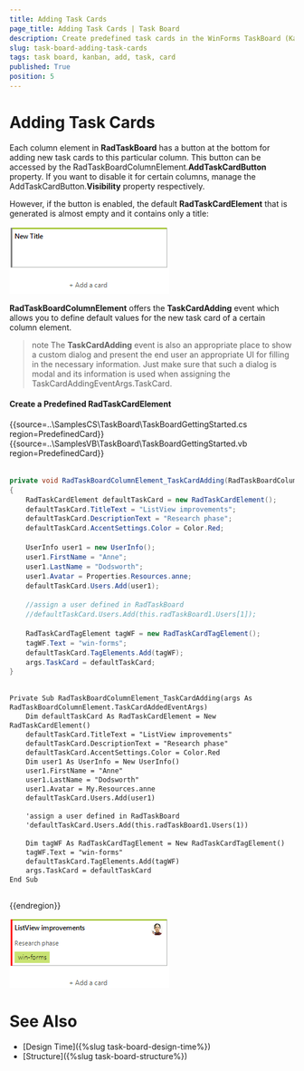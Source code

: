 ```yaml
---
title: Adding Task Cards
page_title: Adding Task Cards | Task Board
description: Create predefined task cards in the WinForms TaskBoard (Kanban) control.
slug: task-board-adding-task-cards
tags: task board, kanban, add, task, card
published: True
position: 5  
---
```


# Adding Task Cards

Each column element in **RadTaskBoard** has a button at the bottom for adding new task cards to this particular column. This button can be accessed by the RadTaskBoardColumnElement.**AddTaskCardButton** property. If you want to disable it for certain columns, manage the AddTaskCardButton.**Visibility** property respectively. 

However, if the button is enabled, the default **RadTaskCardElement** that is generated is almost empty and it contains only a title:

![task-board-adding-task-cards 001](images/task-board-adding-task-cards001.png)

**RadTaskBoardColumnElement** offers the **TaskCardAdding** event which allows you to define default values for the new task card of a certain column element.

>note The **TaskCardAdding** event is also an appropriate place to show a custom dialog and present the end user an appropriate UI for filling in the necessary information. Just make sure that such a dialog is modal and its information is used when assigning the TaskCardAddingEventArgs.TaskCard.

#### Create a Predefined RadTaskCardElement

{{source=..\SamplesCS\TaskBoard\TaskBoardGettingStarted.cs region=PredefinedCard}} 
{{source=..\SamplesVB\TaskBoard\TaskBoardGettingStarted.vb region=PredefinedCard}} 

````C#

private void RadTaskBoardColumnElement_TaskCardAdding(RadTaskBoardColumnElement.TaskCardAddingEventArgs args)
{
    RadTaskCardElement defaultTaskCard = new RadTaskCardElement();
    defaultTaskCard.TitleText = "ListView improvements";
    defaultTaskCard.DescriptionText = "Research phase";
    defaultTaskCard.AccentSettings.Color = Color.Red;

    UserInfo user1 = new UserInfo();
    user1.FirstName = "Anne";
    user1.LastName = "Dodsworth";
    user1.Avatar = Properties.Resources.anne;
    defaultTaskCard.Users.Add(user1);

    //assign a user defined in RadTaskBoard
    //defaultTaskCard.Users.Add(this.radTaskBoard1.Users[1]);

    RadTaskCardTagElement tagWF = new RadTaskCardTagElement();
    tagWF.Text = "win-forms"; 
    defaultTaskCard.TagElements.Add(tagWF);
    args.TaskCard = defaultTaskCard;
}

````
````VB.NET

Private Sub RadTaskBoardColumnElement_TaskCardAdding(args As RadTaskBoardColumnElement.TaskCardAddedEventArgs)
    Dim defaultTaskCard As RadTaskCardElement = New RadTaskCardElement()
    defaultTaskCard.TitleText = "ListView improvements"
    defaultTaskCard.DescriptionText = "Research phase"
    defaultTaskCard.AccentSettings.Color = Color.Red
    Dim user1 As UserInfo = New UserInfo()
    user1.FirstName = "Anne"
    user1.LastName = "Dodsworth"
    user1.Avatar = My.Resources.anne
    defaultTaskCard.Users.Add(user1)

    'assign a user defined in RadTaskBoard
    'defaultTaskCard.Users.Add(this.radTaskBoard1.Users(1))

    Dim tagWF As RadTaskCardTagElement = New RadTaskCardTagElement()
    tagWF.Text = "win-forms"
    defaultTaskCard.TagElements.Add(tagWF)
    args.TaskCard = defaultTaskCard
End Sub


````

{{endregion}}  

![task-board-adding-task-cards 002](images/task-board-adding-task-cards002.png)
  
# See Also

* [Design Time]({%slug task-board-design-time%})
* [Structure]({%slug task-board-structure%})
 
        
